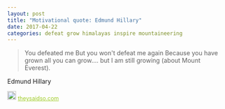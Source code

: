 ```yaml
---
layout: post
title: "Motivational quote: Edmund Hillary"
date: 2017-04-22
categories: defeat grow himalayas inspire mountaineering
---
```

> You defeated me But you won't defeat me again Because you have grown all you can grow.... but I am still growing (about Mount Everest).

Edmund Hillary

<span style="z-index:50;font-size:0.9em;"><img src="https://theysaidso.com/branding/theysaidso.png" height="20" width="20" alt="theysaidso.com"/><a href="https://theysaidso.com" title="Powered by quotes from theysaidso.com" style="color: #9fcc25; margin-left: 4px; vertical-align: middle;">theysaidso.com</a></span>
